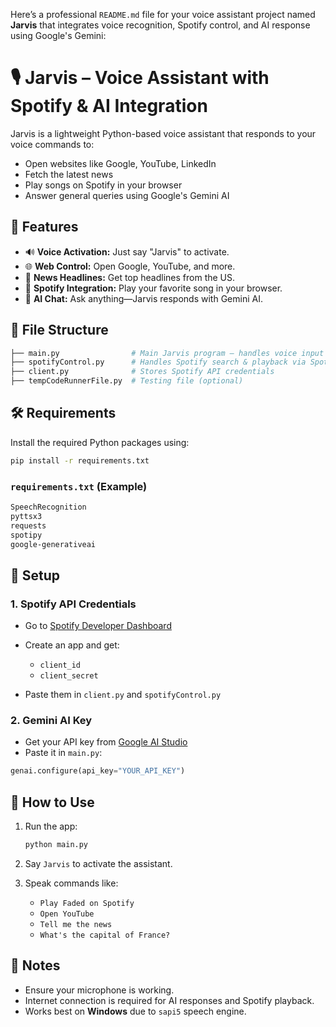 Here’s a professional `README.md` file for your voice assistant project named **Jarvis** that integrates voice recognition, Spotify control, and AI response using Google's Gemini:


# 🎙️ Jarvis – Voice Assistant with Spotify & AI Integration

Jarvis is a lightweight Python-based voice assistant that responds to your voice commands to:

* Open websites like Google, YouTube, LinkedIn
* Fetch the latest news
* Play songs on Spotify in your browser
* Answer general queries using Google's Gemini AI


## 🚀 Features

* 🔊 **Voice Activation:** Just say "Jarvis" to activate.
* 🌐 **Web Control:** Open Google, YouTube, and more.
* 📰 **News Headlines:** Get top headlines from the US.
* 🎵 **Spotify Integration:** Play your favorite song in your browser.
* 🤖 **AI Chat:** Ask anything—Jarvis responds with Gemini AI.


## 📁 File Structure

```bash
├── main.py                # Main Jarvis program – handles voice input & command logic
├── spotifyControl.py      # Handles Spotify search & playback via Spotipy
├── client.py              # Stores Spotify API credentials
├── tempCodeRunnerFile.py  # Testing file (optional)
```


## 🛠️ Requirements

Install the required Python packages using:

```bash
pip install -r requirements.txt
```

### `requirements.txt` (Example)

```txt
SpeechRecognition
pyttsx3
requests
spotipy
google-generativeai
```


## 🔐 Setup

### 1. **Spotify API Credentials**

* Go to [Spotify Developer Dashboard](https://developer.spotify.com/dashboard/)
* Create an app and get:

  * `client_id`
  * `client_secret`
* Paste them in `client.py` and `spotifyControl.py`

### 2. **Gemini AI Key**

* Get your API key from [Google AI Studio](https://makersuite.google.com/app)
* Paste it in `main.py`:

```python
genai.configure(api_key="YOUR_API_KEY")
```


## 🎤 How to Use

1. Run the app:

   ```bash
   python main.py
   ```
2. Say `Jarvis` to activate the assistant.
3. Speak commands like:

   * `Play Faded on Spotify`
   * `Open YouTube`
   * `Tell me the news`
   * `What's the capital of France?`


## 📌 Notes

* Ensure your microphone is working.
* Internet connection is required for AI responses and Spotify playback.
* Works best on **Windows** due to `sapi5` speech engine.



